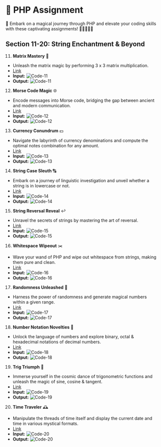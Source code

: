 # 📝 PHP Assignment

🔮 Embark on a magical journey through PHP and elevate your coding skills with these captivating assignments! 🚀👩‍💻👨‍💻

## Section 11-20: **String Enchantment & Beyond**

11. **Matrix Mastery** 🧮
   - Unleash the matrix magic by performing 3 x 3 matrix multiplication.
   - [Link](./11-20/11.php)
   - **Input:**
     ![Code-11](../%20SnapShot/11.png)
   - **Output:**
     ![Code-11](../Screenshot/11.png)

12. **Morse Code Magic** 🌐
   - Encode messages into Morse code, bridging the gap between ancient and modern communication.
   - [Link](./11-20/12.php)
   - **Input:**
     ![Code-12](../%20SnapShot/12.png)
   - **Output:**
     ![Code-12](../Screenshot/12.png)

13. **Currency Conundrum** 💵
   - Navigate the labyrinth of currency denominations and compute the optimal notes combination for any amount.
   - [Link](./11-20/13.php)
   - **Input:**
     ![Code-13](../%20SnapShot/13.png)
   - **Output:**
     ![Code-13](../Screenshot/13.png)

14. **String Case Sleuth** 🔠
   - Embark on a journey of linguistic investigation and unveil whether a string is in lowercase or not.
   - [Link](./11-20/14.php)
   - **Input:**
     ![Code-14](../%20SnapShot/14.png)
   - **Output:**
     ![Code-14](../Screenshot/14.png)

15. **String Reversal Reveal** ↩️
   - Unravel the secrets of strings by mastering the art of reversal.
   - [Link](./11-20/15.php)
   - **Input:**
     ![Code-15](../%20SnapShot/15.png)
   - **Output:**
     ![Code-15](../Screenshot/15.png)

16. **Whitespace Wipeout** ✂️
   - Wave your wand of PHP and wipe out whitespace from strings, making them pure and clean.
   - [Link](./11-20/16.php)
   - **Input:**
     ![Code-16](../%20SnapShot/16.png)
   - **Output:**
     ![Code-16](../Screenshot/16.png)

17. **Randomness Unleashed** 🎲
   - Harness the power of randomness and generate magical numbers within a given range.
   - [Link](./11-20/17.php)
   - **Input:**
     ![Code-17](../%20SnapShot/17.png)
   - **Output:**
     ![Code-17](../Screenshot/17.png)

18. **Number Notation Novelties** 🧮
   - Unlock the language of numbers and explore binary, octal & hexadecimal notations of decimal numbers.
   - [Link](./11-20/18.php)
   - **Input:**
     ![Code-18](../%20SnapShot/18.png)
   - **Output:**
     ![Code-18](../Screenshot/18.png)

19. **Trig Triumph** 📐
   - Immerse yourself in the cosmic dance of trigonometric functions and unleash the magic of sine, cosine & tangent.
   - [Link](./11-20/19.php)
   - **Input:**
     ![Code-19](../%20SnapShot/19.png)
   - **Output:**
     ![Code-19](../Screenshot/19.png)

20. **Time Traveler** 🕰️
   - Manipulate the threads of time itself and display the current date and time in various mystical formats.
   - [Link](./11-20/20.php)
   - **Input:**
     ![Code-20](../%20SnapShot/20.png)
   - **Output:**
     ![Code-20](../Screenshot/20.png)
